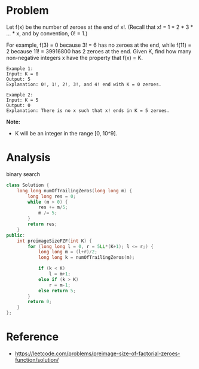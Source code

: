 # Problem
Let f(x) be the number of zeroes at the end of x!. (Recall that x! = 1 * 2 * 3 * ... * x, and by convention, 0! = 1.)

For example, f(3) = 0 because 3! = 6 has no zeroes at the end, while f(11) = 2 because 11! = 39916800 has 2 zeroes at the end. Given K, find how many non-negative integers x have the property that f(x) = K.

```
Example 1:
Input: K = 0
Output: 5
Explanation: 0!, 1!, 2!, 3!, and 4! end with K = 0 zeroes.

Example 2:
Input: K = 5
Output: 0
Explanation: There is no x such that x! ends in K = 5 zeroes.
```
**Note:**
- K will be an integer in the range [0, 10^9].

# Analysis
binary search
```C++
class Solution {
    long long numOfTrailingZeros(long long m) {
        long long res = 0;
        while (m > 0) {
            res += m/5;
            m /= 5;
        }
        return res;
    }
public:
    int preimageSizeFZF(int K) {
        for (long long l = 0, r = 5LL*(K+1); l <= r;) {
            long long m = (l+r)/2;
            long long k = numOfTrailingZeros(m);

            if (k < K)
                l = m+1;
            else if (k > K)
                r = m-1;
            else return 5;
        }
        return 0;
    }
};
```

# Reference
- https://leetcode.com/problems/preimage-size-of-factorial-zeroes-function/solution/
